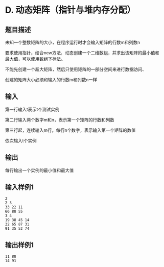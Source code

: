 # D. 动态矩阵（指针与堆内存分配）

## 题目描述

未知一个整数矩阵的大小，在程序运行时才会输入矩阵的行数m和列数n

要求使用指针，结合new方法，动态创建一个二维数组，并求出该矩阵的最小值和最大值，可以使用数组下标法。

不能先创建一个超大矩阵，然后只使用矩阵的一部分空间来进行数据访问、

创建的矩阵大小必须和输入的行数m和列数n一样

## 输入

第一行输入t表示t个测试实例

第二行输入两个数字m和n，表示第一个矩阵的行数和列数

第三行起，连续输入m行，每行n个数字，表示输入第一个矩阵的数值

依次输入t个实例



## 输出

每行输出一个实例的最小值和最大值



## 输入样例1 

```
2
2 3
33 22 11
66 88 55
3 4
19 38 45 14
22 65 87 31
91 35 52 74

```

## 输出样例1

```
11 88
14 91

```

